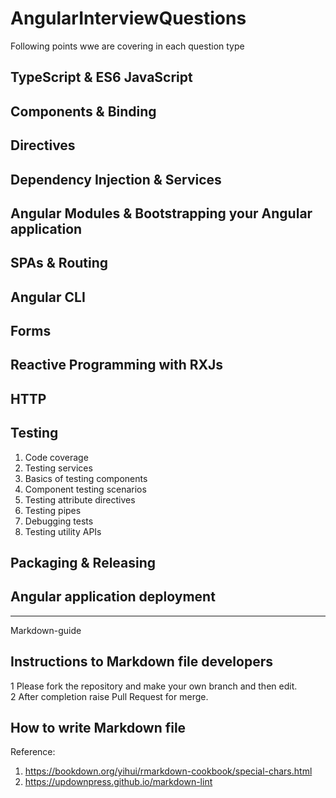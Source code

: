 # AngularInterviewQuestions

Following points wwe are covering in each question type

## TypeScript & ES6 JavaScript

## Components & Binding

## Directives

## Dependency Injection & Services

## Angular Modules & Bootstrapping your Angular application

## SPAs & Routing

## Angular CLI

## Forms

## Reactive Programming with RXJs

## HTTP

## Testing

1. Code coverage
2. Testing services
3. Basics of testing components
4. Component testing scenarios
5. Testing attribute directives
6. Testing pipes
7. Debugging tests
8. Testing utility APIs

## Packaging & Releasing

## Angular application deployment

---

Markdown-guide

## Instructions to Markdown file developers

1 Please fork the repository and make your own branch and then edit.  
2 After completion raise Pull Request for merge.  

## How to write Markdown file

Reference:  

1. <https://bookdown.org/yihui/rmarkdown-cookbook/special-chars.html>
2. <https://updownpress.github.io/markdown-lint>
